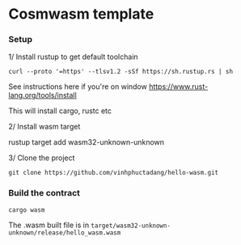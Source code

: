 # Cosmwasm template

### Setup


1/ Install rustup to get default toolchain

```
curl --proto '=https' --tlsv1.2 -sSf https://sh.rustup.rs | sh
```

See instructions here if you're on window
https://www.rust-lang.org/tools/install

This will install cargo, rustc etc


2/ Install wasm target


rustup target add wasm32-unknown-unknown

3/ Clone the project

```
git clone https://github.com/vinhphuctadang/hello-wasm.git
```

### Build the contract

```
cargo wasm
```

The .wasm built file is in `target/wasm32-unknown-unknown/release/hello_wasm.wasm`
